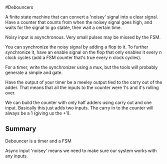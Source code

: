 #Debouncers

A finite state machine that can convert a 'noisey' signal into a clear signal. Have a counter that counts from when the noisey signal goes high, and waits for the signal to go stable, then wait a certain time.

Noisy input is asynchronous. Very small pulses may be missed by the FSM.

You can synchronize the noisy signal by adding a flop to it. To further synchronize it, have an enable signal on the flop that only enables it every n clock cycles (add a FSM counter that's true every n clock cycles).

For a timer, write the synchronizer using a mux, but the tools will probably generate a simple and gate.

Have the output of your timer be a meeley output tied to the carry out of the adder. That means that all the inputs to the counter were 1's and it's rolling over.

We can build the counter with only half adders using carry out and one input. Basically this just adds two inputs. The carry in to the counter will always be a 1 (giving us the +1).

## Summary

Debouncer is a timer and a FSM

Async input 'noisey' means we need to make sure our system works with any inputs.


